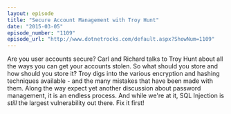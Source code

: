 ```yaml
---
layout: episode
title: "Secure Account Management with Troy Hunt"
date: "2015-03-05"
episode_number: "1109"
episode_url: "http://www.dotnetrocks.com/default.aspx?ShowNum=1109"
---
```


Are you user accounts secure? Carl and Richard talks to Troy Hunt about all the ways you can get your accounts stolen. So what should you store and how should you store it? Troy digs into the various encryption and hashing techniques available - and the many mistakes that have been made with them. Along the way expect yet another discussion about password management, it is an endless process. And while we're at it, SQL Injection is *still* the largest vulnerability out there. Fix it first!
